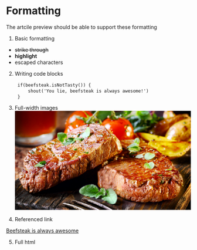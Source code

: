 # Formatting 

The artcile preview should be able to support these formatting

1. Basic formatting
  * ~~strike through~~
  * **highlight**
  * escaped characters

2. Writing code blocks  
		  
		if(beefsteak.isNotTasty()) {
			shout('You lie, beefsteak is always awesome!')
		}
		
3. Full-width images 
![](beef-steak-is-so-tasty.jpg?raw=true "beefsteak")

4. Referenced link


[Beefsteak is always awesome](https://en.wikipedia.org/wiki/Beefsteak)

5. Full html 


